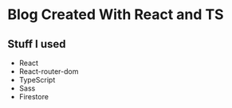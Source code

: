# Blog Created With React and TS

## Stuff I used

- React
- React-router-dom
- TypeScript
- Sass
- Firestore
